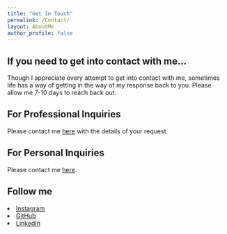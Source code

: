 ```yaml
---
title: "Get In Touch"
permalink: /Contact/
layout: AboutMe
author_profile: false
---
```

## If you need to get into contact with me...
Though I appreciate every attempt to get into contact with me, sometimes life has a way of
getting in the way of my response back to you.  Please allow me 7-10 days to reach back out.

## For Professional Inquiries
Please contact me <a href="mailto:logan.m.wright1@gmail.com">here</a> with the details of
your request.

## For Personal Inquiries
Please contact me <a href="mailto:logan.m.wright1@gmail.com">here</a>.

## Follow me
<li>
  <a href="https://instagram.com/loganmorrowwright" itemprop="sameAs" rel="nofollow noopener noreferrer">
    <i class="fab fa-fw fa-instagram" aria-hidden="true"></i><span class="label">Instagram</span>
  </a>
</li>

<li>
  <a href="https://github.com/lm-mw" itemprop="sameAs" rel="nofollow noopener noreferrer">
    <i class="fab fa-fw fa-github" aria-hidden="true"></i><span class="label">GitHub</span>
  </a>
</li>

<li>
  <a href="https://www.linkedin.com/in/LoganMorrowWright" itemprop="sameAs" rel="nofollow noopener noreferrer">
    <i class="fab fa-fw fa-linkedin" aria-hidden="true"></i><span class="label">LinkedIn</span>
  </a>
</li>
